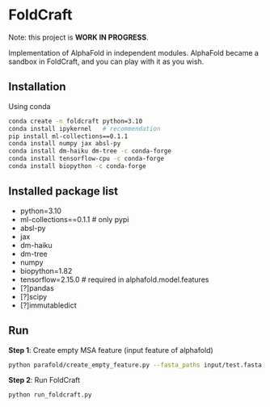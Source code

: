 # FoldCraft

Note: this project is **WORK IN PROGRESS**.

Implementation of AlphaFold in independent modules. AlphaFold became a sandbox in FoldCraft, and you can play with it as you wish.

## Installation
Using conda
```bash
conda create -n foldcraft python=3.10
conda install ipykernel   # recommendation
pip install ml-collections==0.1.1
conda install numpy jax absl-py
conda install dm-haiku dm-tree -c conda-forge
conda install tensorflow-cpu -c conda-forge
conda install biopython -c conda-forge
```


## Installed package list
- python=3.10
- ml-collections==0.1.1   # only pypi
- absl-py
- jax
- dm-haiku
- dm-tree
- numpy
- biopython=1.82
- tensorflow=2.15.0    # required in alphafold.model.features
- [?]pandas   
- [?]scipy
- [?]immutabledict


## Run

**Step 1**: Create empty MSA feature (input feature of alphafold)
```bash
python parafold/create_empty_feature.py --fasta_paths input/test.fasta --output_dir output
```

**Step 2**: Run FoldCraft
```bash
python run_foldcraft.py
```




